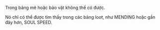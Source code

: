 Trong bảng mê hoặc bảo vật không thể có được.

Nó chỉ có thể được tìm thấy trong các bảng loot, như MENDING hoặc gần đây hơn, SOUL SPEED.